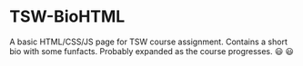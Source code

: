 # TSW-BioHTML
A basic HTML/CSS/JS page for TSW course assignment. 
Contains a short bio with some funfacts.
Probably expanded as the course progresses.
😃 😃
